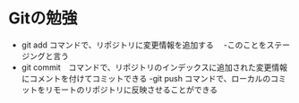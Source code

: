 # Gitの勉強
- git add コマンドで、リポジトリに変更情報を追加する
　-このことをステージングと言う
- git commit　コマンドで、リポジトリのインデックスに追加された変更情報にコメントを付けてコミットできる
-git push コマンドで、ローカルのコミットをリモートのリポジトリに反映させることができる